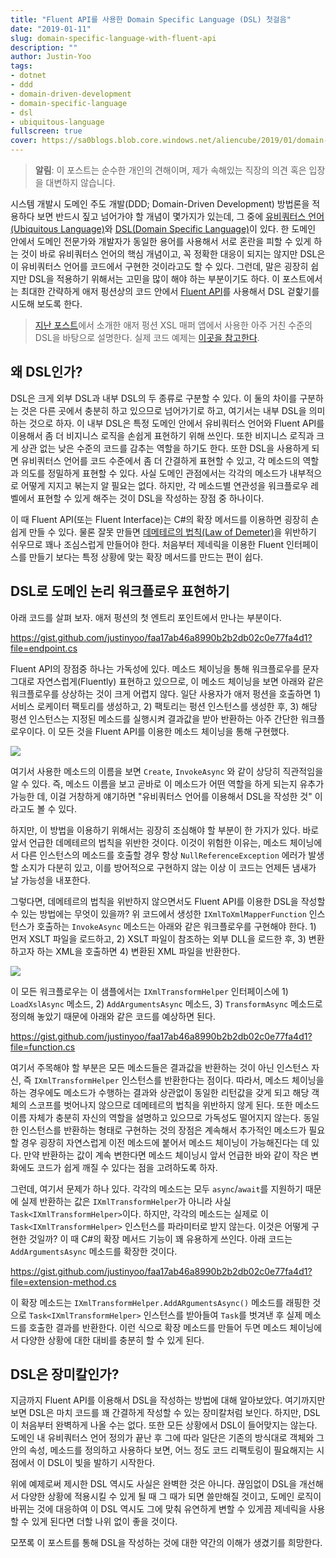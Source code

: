 ```yaml
---
title: "Fluent API를 사용한 Domain Specific Language (DSL) 첫걸음"
date: "2019-01-11"
slug: domain-specific-language-with-fluent-api
description: ""
author: Justin-Yoo
tags:
- dotnet
- ddd
- domain-driven-development
- domain-specific-language
- dsl
- ubiquitous-language
fullscreen: true
cover: https://sa0blogs.blob.core.windows.net/aliencube/2019/01/domain-specific-language-101-00.png
---
```


> **알림**: 이 포스트는 순수한 개인의 견해이며, 제가 속해있는 직장의 의견 혹은 입장을 대변하지 않습니다.

시스템 개발시 도메인 주도 개발(DDD; Domain-Driven Development) 방법론을 적용하다 보면 반드시 짚고 넘어가야 할 개념이 몇가지가 있는데, 그 중에 [유비쿼터스 언어(Ubiquitous Language)](https://martinfowler.com/bliki/UbiquitousLanguage.html)와 [DSL(Domain Specific Language)](https://en.wikipedia.org/wiki/Domain-specific_language)이 있다. 한 도메인 안에서 도메인 전문가와 개발자가 동일한 용어를 사용해서 서로 혼란을 피할 수 있게 하는 것이 바로 유비쿼터스 언어의 핵심 개념이고, 꼭 정확한 대응이 되지는 않지만 DSL은 이 유비쿼터스 언어를 코드에서 구현한 것이라고도 할 수 있다. 그런데, 말은 굉장히 쉽지만 DSL을 적용하기 위해서는 고민을 많이 해야 하는 부분이기도 하다. 이 포스트에서는 최대한 간략하게 애저 펑션상의 코드 안에서 [Fluent API](https://www.martinfowler.com/bliki/FluentInterface.html)를 사용해서 DSL 겉핥기를 시도해 보도록 한다.

> [지난 포스트](https://blog.aliencube.org/ko/2019/01/07/building-xsl-mapper-with-azure-functions/)에서 소개한 애저 펑션 XSL 매퍼 앱에서 사용한 아주 거친 수준의 DSL을 바탕으로 설명한다. 실제 코드 예제는 [이곳을 참고한다](https://github.com/aliencube/AzureFunctions-XSL-Mapper).

## 왜 DSL인가?

DSL은 크게 외부 DSL과 내부 DSL의 두 종류로 구분할 수 있다. 이 둘의 차이를 구분하는 것은 다른 곳에서 충분히 하고 있으므로 넘어가기로 하고, 여기서는 내부 DSL을 의미하는 것으로 하자. 이 내부 DSL은 특정 도메인 안에서 유비쿼터스 언어와 Fluent API를 이용해서 좀 더 비지니스 로직을 손쉽게 표현하기 위해 쓰인다. 또한 비지니스 로직과 크게 상관 없는 낮은 수준의 코드를 감추는 역할을 하기도 한다. 또한 DSL을 사용하게 되면 유비쿼터스 언어를 코드 수준에서 좀 더 간결하게 표현할 수 있고, 각 메소드의 역할과 의도를 정밀하게 표현할 수 있다. 사실 도메인 관점에서는 각각의 메소드가 내부적으로 어떻게 지지고 볶는지 알 필요는 없다. 하지만, 각 메소드별 연관성을 워크플로우 레벨에서 표현할 수 있게 해주는 것이 DSL을 작성하는 장점 중 하나이다.

이 때 Fluent API(또는 Fluent Interface)는 C#의 확장 메서드를 이용하면 굉장히 손쉽게 만들 수 있다. 물론 잘못 만들면 [데메테르의 법칙(Law of Demeter)](https://blog.aliencube.org/ko/2013/12/06/law-of-demeter-explained/)을 위반하기 쉬우므로 꽤나 조심스럽게 만들어야 한다. 처음부터 제네릭을 이용한 Fluent 인터페이스를 만들기 보다는 특정 상황에 맞는 확장 메서드를 만드는 편이 쉽다.

## DSL로 도메인 논리 워크플로우 표현하기

아래 코드를 살펴 보자. 애저 펑션의 첫 엔트리 포인트에서 만나는 부분이다.

https://gist.github.com/justinyoo/faa17ab46a8990b2b2db02c0e77fa4d1?file=endpoint.cs

Fluent API의 장점중 하나는 가독성에 있다. 메소드 체이닝을 통해 워크플로우를 문자 그대로 자연스럽게(Fluently) 표현하고 있으므로, 이 메소드 체이닝을 보면 아래와 같은 워크플로우를 상상하는 것이 크게 어렵지 않다. 일단 사용자가 애저 펑션을 호출하면 1) 서비스 로케이터 팩토리를 생성하고, 2) 팩토리는 펑션 인스턴스를 생성한 후, 3) 해당 펑션 인스턴스는 지정된 메소드를 실행시켜 결과값을 받아 반환하는 아주 간단한 워크플로우이다. 이 모든 것을 Fluent API를 이용한 메소드 체이닝을 통해 구현했다.

![](https://sa0blogs.blob.core.windows.net/aliencube/2019/01/domain-specific-language-101-01.png)

여기서 사용한 메소드의 이름을 보면 `Create`, `InvokeAsync` 와 같이 상당히 직관적임을 알 수 있다. 즉, 메소드 이름을 보고 곧바로 이 메소드가 어떤 역할을 하게 되는지 유추가 가능한 데, 이걸 거창하게 얘기하면 "유비쿼터스 언어를 이용해서 DSL을 작성한 것" 이라고도 볼 수 있다.

하지만, 이 방법을 이용하기 위해서는 굉장히 조심해야 할 부분이 한 가지가 있다. 바로 앞서 언급한 데메테르의 법칙을 위반한 것이다. 이것이 위험한 이유는, 메소드 체이닝에서 다른 인스턴스의 메소드를 호출할 경우 항상 `NullReferenceException` 에러가 발생할 소지가 다분히 있고, 이를 방어적으로 구현하지 않는 이상 이 코드는 언제든 냄새가 날 가능성을 내포한다.

그렇다면, 데메테르의 법칙을 위반하지 않으면서도 Fluent API를 이용한 DSL을 작성할 수 있는 방법에는 무엇이 있을까? 위 코드에서 생성한 `IXmlToXmlMapperFunction` 인스턴스가 호출하는 `InvokeAsync` 메소드는 아래와 같은 워크플로우를 구현해야 한다. 1) 먼저 XSLT 파일을 로드하고, 2) XSLT 파일이 참조하는 외부 DLL을 로드한 후, 3) 변환하고자 하는 XML을 호출하면 4) 변환된 XML 파일을 반환한다.

![](https://sa0blogs.blob.core.windows.net/aliencube/2019/01/domain-specific-language-101-02.png)

이 모든 워크플로우는 이 샘플에서는 `IXmlTransformHelper` 인터페이스에 1) `LoadXslAsync` 메소드, 2) `AddArgumentsAsync` 메소드, 3) `TransformAsync` 메소드로 정의해 놓았기 때문에 아래와 같은 코드를 예상하면 된다.

https://gist.github.com/justinyoo/faa17ab46a8990b2b2db02c0e77fa4d1?file=function.cs

여기서 주목해야 할 부분은 모든 메소드들은 결과값을 반환하는 것이 아닌 인스턴스 자신, 즉 `IXmlTransformHelper` 인스턴스를 반환한다는 점이다. 따라서, 메소드 체이닝을 하는 경우에도 메소드가 수행하는 결과와 상관없이 동일한 리턴값을 갖게 되고 해당 객체의 스코프를 벗어나지 않으므로 데메테르의 법칙을 위반하지 않게 된다. 또한 메소드 이름 자체가 충분히 자신의 역할을 설명하고 있으므로 가독성도 떨어지지 않는다. 동일한 인스턴스를 반환하는 형태로 구현하는 것의 장점은 계속해서 추가적인 메소드가 필요할 경우 굉장히 자연스럽게 이전 메소드에 붙어서 메소드 체이닝이 가능해진다는 데 있다. 만약 반환하는 값이 계속 변한다면 메소드 체이닝시 앞서 언급한 바와 같이 작은 변화에도 코드가 쉽게 깨질 수 있다는 점을 고려하도록 하자.

그런데, 여기서 문제가 하나 있다. 각각의 메소드는 모두 `async`/`await`를 지원하기 때문에 실제 반환하는 값은 `IXmlTransformHelper`가 아니라 사실 `Task<IXmlTransformHelper>`이다. 하지만, 각각의 메소드는 실제로 이 `Task<IXmlTransformHelper>` 인스턴스를 파라미터로 받지 않는다. 이것은 어떻게 구현한 것일까? 이 때 C#의 확장 메서드 기능이 꽤 유용하게 쓰인다. 아래 코드는 `AddArgumentsAsync` 메소드를 확장한 것이다.

https://gist.github.com/justinyoo/faa17ab46a8990b2b2db02c0e77fa4d1?file=extension-method.cs

이 확장 메소드는 `IXmlTransformHelper.AddARgumentsAsync()` 메소드를 래핑한 것으로 `Task<IXmlTransformHelper>` 인스턴스를 받아들여 `Task`를 벗겨낸 후 실제 메소드를 호출한 결과를 반환한다. 이런 식으로 확장 메소드를 만들어 두면 메소드 체이닝에서 다양한 상황에 대한 대비를 충분히 할 수 있게 된다.

## DSL은 장미칼인가?

지금까지 Fluent API를 이용해서 DSL을 작성하는 방법에 대해 알아보았다. 여기까지만 보면 DSL은 마치 코드를 꽤 간결하게 작성할 수 있는 장미칼처럼 보인다. 하지만, DSL이 처음부터 완벽하게 나올 수는 없다. 또한 모든 상황에서 DSL이 들어맞지는 않는다. 도메인 내 유비쿼터스 언어 정의가 끝난 후 그에 따라 일단은 기존의 방식대로 객체와 그 안의 속성, 메소드를 정의하고 사용하다 보면, 어느 정도 코드 리팩토링이 필요해지는 시점에서 이 DSL이 빛을 발하기 시작한다.

위에 예제로써 제시한 DSL 역시도 사실은 완벽한 것은 아니다. 끊임없이 DSL을 개선해서 다양한 상황에 적용시킬 수 있게 될 때 그 때가 되면 쓸만해질 것이고, 도메인 로직이 바뀌는 것에 대응하여 이 DSL 역시도 그에 맞춰 유연하게 변할 수 있게끔 제네릭을 사용할 수 있게 된다면 더할 나위 없이 좋을 것이다.

모쪼록 이 포스트를 통해 DSL을 작성하는 것에 대한 약간의 이해가 생겼기를 희망한다.
